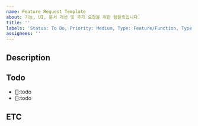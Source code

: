 ```yaml
---
name: Feature Request Template
about: 기능, UI, 문서 개선 및 추가 요청을 위한 템플릿입니다.
title: ''
labels: 'Status: To Do, Priority: Medium, Type: Feature/Function, Type: Feature/UI'
assignees: ''
---
```


## Description

## Todo
- []:todo
- []:todo

## ETC

